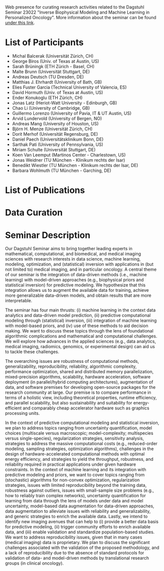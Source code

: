 Web presence for curating research activities related to the Dagstuhl Seminar 23022 "Inverse Biophysical Modeling and Machine Learning in Personalized Oncology". More information about the seminar can be found [under this link](https://www.dagstuhl.de/en/seminars/seminar-calendar/seminar-details/23022).

# List of Participants
* Michal Balcerak (Universität Zürich, CH)
* George Biros (Univ. of Texas at Austin, US)
* Sarah Brüningk (ETH Zürich - Basel, CH)
* Malte Brunn (Universität Stuttgart, DE)
* Andreas Deutsch (TU Dresden, DE)
* Matthias J. Ehrhardt (University of Bath, GB)
* Elies Fuster Garcia (Technical University of Valencia, ES)
* David Hormuth (Univ. of Texas at Austin, US)
* Ender Konukoglu (ETH Zürich, CH)
* Jonas Latz (Heriot-Watt University - Edinburgh, GB)
* Chao Li (University of Cambridge, GB)
* Guillermo Lorenzo (University of Pavia, IT & UT Austin, US)
* Arvid Lundervold (University of Bergen, NO)
* Andreas Mang (University of Houston, US)
* Björn H. Menze (Universität Zürich, CH)
* Dorit Merhof (Universität Regensburg, DE)
* Daniel Paech (Universitätsklinikum Bonn, DE)
* Sarthak Pati (University of Pennsylvania, US)
* Miriam Schulte (Universität Stuttgart, DE)
* Koen Van Leemput (Martinos Center - Charlestown, US)
* Jonas Weidner (TU München - Klinikum rechts der Isar)
* Benedikt Wiestler (TU München - Klinikum rechts der Isar, DE)
* Barbara Wohlmuth (TU München - Garching, DE)


# List of Publications


# Data Curation



# Seminar Description

Our Dagstuhl Seminar aims to bring together leading experts in mathematical, computational, and biomedical, and medical imaging sciences with research interests in data science, machine learning, modeling, optimization, and (statistical) inversion with applications in (but not limited to) medical imaging, and in particular oncology. A central theme of our seminar is the integration of data-driven methods (i.e., machine learning) with model-driven approaches (e.g., biophysical priors and statistical inversion) for predictive modeling. We hypothesize that this integration allows us to augment the available data for training, achieve more generalizable data-driven models, and obtain results that are more interpretable.

The seminar has four main thrusts: (i) machine learning in the context data analytics and data-driven model prediction, (ii) predictive computational modeling through (statistical) inversion, (iii) integration of machine learning with model-based priors, and (iv) use of these methods to aid decision making. We want to discuss these topics through the lens of foundational algorithmic complications and mathematical and computational challenges. We will explore how advances in the applied sciences (e.g., data analytics, medical imaging, radiomics, genomics, or experimental design) can aid us to tackle these challenges.

The overarching issues are robustness of computational methods, generalizability, reproducibility, reliability, algorithmic complexity, performance optimization, shared and distributed memory parallelization, mixed-precision algorithms, scalability, hardware acceleration, software deployment (in parallel/hybrid computing architectures), augmentation of data, and software premises for developing open-source packages for the research community at large. Our premise is to compare performance in terms of a holistic view, including theoretical properties, runtime efficiency, and parallel scalability, but also sustainability and suitability for energy-efficient and comparably cheap accelerator hardware such as graphics processing units.

In the context of predictive computational modeling and statistical inversion, we plan to address topics ranging from uncertainty quantification, model choices (multiscale versus macroscopic; model-complexity; multispecies versus single-species), regularization strategies, sensitivity analysis, strategies to address the massive computational costs (e.g., reduced-order modeling, sampling strategies, optimization algorithms), challenges in the design of hardware-accelerated computational methods with optimal energy efficiency, and strategies to yield the throughput, robustness, and reliability required in practical applications under given hardware constraints. In the context of machine learning and its integration with predictive modeling and priors, we want to cover topics ranging from (stochastic) algorithms for non-convex optimization, regularization strategies, issues with limited reproducibility beyond the training data, robustness against outliers, issues with small-sample size problems (e.g., how to reliably train complex networks), uncertainty quantification for learning from data through the lens of models under data and model uncertainty, model-based data augmentation for data-driven approaches, data augmentation to alleviate issues with reliability and generalizability, and generic strategies to enrich the available data. Lastly, we intend to identify new imaging avenues that can help to (i) provide a better data basis for predictive modeling, (ii) trigger community efforts to enrich available data, and (iii) enable validation and standardize population-based studies. We want to address reproducibility issues, given that in many cases (medical imaging) data is proprietary. We plan to discuss the significant challenges associated with the validation of the proposed methodology, and a lack of reproducibility due to the absence of standard protocols for validation of data- and model-driven methods by translational research groups (in clinical oncology).
